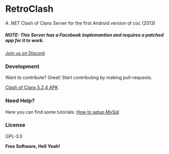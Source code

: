 # RetroClash
A .NET Clash of Clans Server for the first Android version of coc (2013)

##### NOTE: This Server has a Facebook implemantion and requires a patched app for it to work.

[Join us on Discord](https://discord.gg/tk3WSD2)

### Development

Want to contribute? Great!
Start contributing by making pull-requests.

[Clash of Clans 5.2.4 APK](https://clash-of-clans.en.uptodown.com/android/download/50586)

### Need Help?
Here you can find some tutorials:
[How to setup MySql](https://github.com/RetroClash/RetroClash/wiki/How-to-setup-RetroClash)

### License

GPL-3.0

**Free Software, Hell Yeah!**
